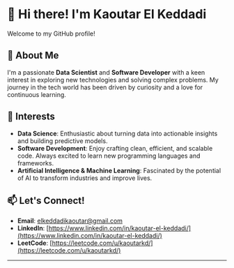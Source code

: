 # 👋 Hi there! I'm Kaoutar El Keddadi

Welcome to my GitHub profile!

## 🚀 About Me
I'm a passionate **Data Scientist** and **Software Developer** with a keen interest in exploring new technologies and solving complex problems. My journey in the tech world has been driven by curiosity and a love for continuous learning.

## 👀 Interests
- **Data Science**: Enthusiastic about turning data into actionable insights and building predictive models.
- **Software Development**: Enjoy crafting clean, efficient, and scalable code. Always excited to learn new programming languages and frameworks.
- **Artificial Intelligence & Machine Learning**: Fascinated by the potential of AI to transform industries and improve lives.

## 📫 Let's Connect!
- **Email**: [elkeddadikaoutar@gmail.com](mailto:elkeddadikaoutar@gmail.com)
- **LinkedIn**: [https://www.linkedin.com/in/kaoutar-el-keddadi/](https://www.linkedin.com/in/kaoutar-el-keddadi/)
- **LeetCode**: [https://leetcode.com/u/kaoutarkd/](https://leetcode.com/u/kaoutarkd/)
---
